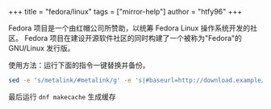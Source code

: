 +++
title = "fedora/linux"
tags = ["mirror-help"]
author = "htfy96"
+++

Fedora 项目是一个由红帽公司所赞助，以统筹 Fedora Linux 操作系统开发的社区。
Fedora 项目在建设开源软件社区的同时构建了一个被称为"Fedora"的 GNU/Linux 发行版。

使用方法：运行下面的指令一键替换并备份。

```bash
sed -e 's/metalink/#metalink/g' -e 's|#baseurl=http://download.example/pub/|baseurl=https://mirror.sjtu.edu.cn/|g' -i.bak /etc/yum.repos.d/<需要替换的文件>
```

最后运行 `dnf makecache` 生成缓存
